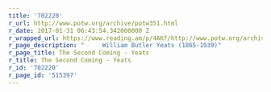 ```yaml
---
title: '702220'
r_url: http://www.potw.org/archive/potw351.html
r_date: 2017-01-31 06:43:54.342000000 Z
r_wrapped_url: https://www.reading.am/p/4AKf/http://www.potw.org/archive/potw351.html
r_page_description: "     William Butler Yeats (1865-1939)"
r_page_title: The Second Coming - Yeats
r_title: The Second Coming - Yeats
r_id: '702220'
r_page_id: '515397'
---
```


